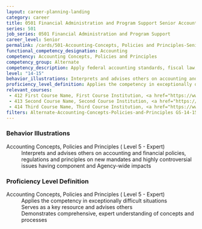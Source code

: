 ```yaml
---
layout: career-planning-landing
category: career
title: 0501 Financial Administration and Program Support Senior Accounting Concepts, Policies and Principles
series: 501
job_series: 0501 Financial Administration and Program Support
career_level: Senior
permalink: /cards/501-Accounting-Concepts, Policies and Principles-Senior
functional_competency_designation: Accounting
competency: Accounting Concepts, Policies and Principles
competency_group: Alternate
competency_description: Apply federal accounting standards, fiscal law, policies, regulations, principles, standards, internal controls and procedures to financial management activities
level: "14-15"
behavior_illustrations: Interprets and advises others on accounting and financial policies, regulations and principles on new mandates and highly controversial issues having component and Agency-wide impacts
proficiency_level_definition: Applies the competency in exceptionally difficult situations ? Serves as a key resource and advises others ? Demonstrates comprehensive, expert understanding of concepts and processes
relevant_courses: 
 - 412 First Course Name, First Course Institution, <a href="https://www.cfo.gov">www.cfo.gov</a>
 - 413 Second Course Name, Second Course Institution, <a href="https://www.cfo.gov">www.cfo.gov</a>
 - 414 Third Course Name, Third Course Institution, <a href="https://www.cfo.gov">www.cfo.gov</a>
filters: Alternate-Accounting-Concepts-Policies-and-Principles GS-14-15 series-0501
---
```


<div class="desktop:grid-col-6 margin-y-205">
  <div class="border-top-05 bg-white padding-2 shadow-5 height-full members-hover border-1px border-gray-30 border-top-orange radius-lg">
    <h3>Behavior Illustrations</h3>
    <dl class="text-base"><dt>Accounting Concepts, Policies and Principles ( Level 5 - Expert)</dt><dd>Interprets and advises others on accounting and financial policies, regulations and principles on new mandates and highly controversial issues having component and Agency-wide impacts</dd></dl>
  </div>
</div>
<div class="desktop:grid-col-6 margin-y-205">
  <div class="border-top-05 bg-white padding-2 shadow-5 height-full members-hover border-1px border-gray-30 border-top-orange radius-lg">
    <h3>Proficiency Level Definition</h3>
    <dl class="text-base"><dt>Accounting Concepts, Policies and Principles ( Level 5 - Expert)</dt><dd>Applies the competency in exceptionally difficult situations </dd><dd> Serves as a key resource and advises others </dd><dd> Demonstrates comprehensive, expert understanding of concepts and processes</dd></dl>
  </div>
</div>